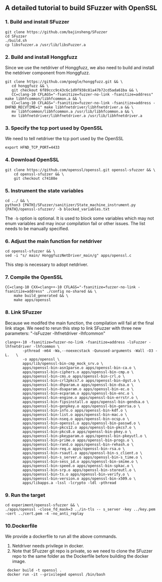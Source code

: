 ## A detailed tutorial to build SFuzzer with OpenSSL

### 1. Build and install SFuzzer
 ```shell
git clone https://github.com/bajinsheng/SFuzzer
cd SFuzzer
./build.sh 
cp libsfuzzer.a /usr/lib/libsFuzzer.a
 ```

### 2. Build and install Honggfuzz
Since we use the netdriver of Honggfuzz, we also need to build and install the netdriver component from Honggfuzz.
 ```shell
git clone https://github.com/google/honggfuzz.git && \
    cd honggfuzz && \
    git checkout 6f89ccc9c43c6c1d9f938c81a47b72cd5ada61ba && \
    CC=clang-10 CFLAGS="-fsanitize=fuzzer-no-link -fsanitize=address" make libhfcommon/libhfcommon.a && \
    CC=clang-10 CFLAGS="-fsanitize=fuzzer-no-link -fsanitize=address -DHFND_RECVTIME=1" make libhfnetdriver/libhfnetdriver.a && \
    mv libhfcommon/libhfcommon.a /usr/lib/libhfcommon.a && \
    mv libhfnetdriver/libhfnetdriver.a /usr/lib/libhfnetdriver.a
 ```

### 3. Specify the tcp port used by OpenSSL
We need to tell netdriver the tcp port used by the OpenSSL
```shell
export HFND_TCP_PORT=4433
```

### 4. Download OpenSSL
```shell
git clone https://github.com/openssl/openssl.git openssl-sfuzzer && \
    cd openssl-sfuzzer && \
    git checkout c74188e
```
### 5. Instrument the state variables
```
cd ../ && \
python3 {PATH}/SFuzzer/sanitizer/State_machine_instrument.py {PATH}/openssl-sfuzzer/ -b blocked_variables.txt
```
The `-b` option is optional. It is used to block some variables which may not enum variables and may incur compilation fail or other issues. The list needs to be manually specified.

### 6. Adjust the main function for netdriver
```
cd openssl-sfuzzer && \
sed -i "s/ main/ HonggfuzzNetDriver_main/g" apps/openssl.c
```
This step is necessary to adopt netdriver.

### 7. Compile the OpenSSL
```
CC=clang-10 CXX=clang++-10 CFLAGS="-fsanitize=fuzzer-no-link -fsanitize=address" ./config no-shared && \
    make build_generated && \
    make apps/openssl
```

### 8. Link SFuzzer
Because we modifed the main function, the compilation will fail at the final link stage.
We need to rerun this step to link SFuzzer with three new parameters: "-lsFuzzer -lhfnetdriver -lhfcommon"
```
clang++-10 -fsanitize=fuzzer-no-link -fsanitize=address -lsFuzzer -lhfnetdriver -lhfcommon \
        -pthread -m64 -Wa,--noexecstack -Qunused-arguments -Wall -O3 -L.   \
        -o apps/openssl \
        apps/lib/openssl-bin-cmp_mock_srv.o \
        apps/openssl-bin-asn1parse.o apps/openssl-bin-ca.o \
        apps/openssl-bin-ciphers.o apps/openssl-bin-cmp.o \
        apps/openssl-bin-cms.o apps/openssl-bin-crl.o \
        apps/openssl-bin-crl2pkcs7.o apps/openssl-bin-dgst.o \
        apps/openssl-bin-dhparam.o apps/openssl-bin-dsa.o \
        apps/openssl-bin-dsaparam.o apps/openssl-bin-ec.o \
        apps/openssl-bin-ecparam.o apps/openssl-bin-enc.o \
        apps/openssl-bin-engine.o apps/openssl-bin-errstr.o \
        apps/openssl-bin-fipsinstall.o apps/openssl-bin-gendsa.o \
        apps/openssl-bin-genpkey.o apps/openssl-bin-genrsa.o \
        apps/openssl-bin-info.o apps/openssl-bin-kdf.o \
        apps/openssl-bin-list.o apps/openssl-bin-mac.o \
        apps/openssl-bin-nseq.o apps/openssl-bin-ocsp.o \
        apps/openssl-bin-openssl.o apps/openssl-bin-passwd.o \
        apps/openssl-bin-pkcs12.o apps/openssl-bin-pkcs7.o \
        apps/openssl-bin-pkcs8.o apps/openssl-bin-pkey.o \
        apps/openssl-bin-pkeyparam.o apps/openssl-bin-pkeyutl.o \
        apps/openssl-bin-prime.o apps/openssl-bin-progs.o \
        apps/openssl-bin-rand.o apps/openssl-bin-rehash.o \
        apps/openssl-bin-req.o apps/openssl-bin-rsa.o \
        apps/openssl-bin-rsautl.o apps/openssl-bin-s_client.o \
        apps/openssl-bin-s_server.o apps/openssl-bin-s_time.o \
        apps/openssl-bin-sess_id.o apps/openssl-bin-smime.o \
        apps/openssl-bin-speed.o apps/openssl-bin-spkac.o \
        apps/openssl-bin-srp.o apps/openssl-bin-storeutl.o \
        apps/openssl-bin-ts.o apps/openssl-bin-verify.o \
        apps/openssl-bin-version.o apps/openssl-bin-x509.o \
        apps/libapps.a -lssl -lcrypto -ldl -pthread
```
### 9. Run the target 
```
cd experiment/openssl-sfuzzer && \
./apps/openssl -close_fd_mask=3 ../in-tls -- s_server -key ../key.pem -cert ../cert.pem -4 -no_anti_replay 
```


### 10.Dockerfile
We provide a dockerfile to run all the above commands.
1) Netdriver needs privilege in docker.
2) Note that SFuzzer git repo is private, so we need to clone the SFuzzer repo to the same folder as the Dockerfile before building the docker image.
```
 docker build -t openssl .
 docker run -it --privileged openssl /bin/bash
```
